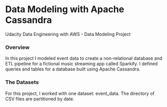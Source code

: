 # Data Modeling with Apache Cassandra

Udacity Data Engineering with AWS - Data Modeling Project

### Overview
In this project I modeled event data to create a non-relational database and ETL pipeline for a fictional music streaming app called Sparkify. I defined queries and tables for a database built using Apache Cassandra.

### The Datasets
For this project, I worked with one dataset: event_data. The directory of CSV files are partitioned by date.